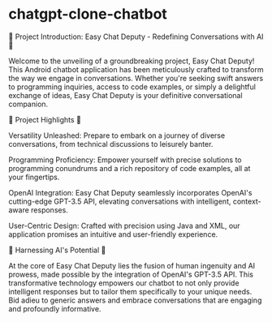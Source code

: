 # chatgpt-clone-chatbot
🚀 Project Introduction: Easy Chat Deputy - Redefining Conversations with AI 📱

Welcome to the unveiling of a groundbreaking project, Easy Chat Deputy! This Android chatbot application has been meticulously crafted to transform the way we engage in conversations. Whether you're seeking swift answers to programming inquiries, access to code examples, or simply a delightful exchange of ideas, Easy Chat Deputy is your definitive conversational companion.

🌟 Project Highlights 🌟

Versatility Unleashed: Prepare to embark on a journey of diverse conversations, from technical discussions to leisurely banter.

Programming Proficiency: Empower yourself with precise solutions to programming conundrums and a rich repository of code examples, all at your fingertips.

OpenAI Integration: Easy Chat Deputy seamlessly incorporates OpenAI's cutting-edge GPT-3.5 API, elevating conversations with intelligent, context-aware responses.

User-Centric Design: Crafted with precision using Java and XML, our application promises an intuitive and user-friendly experience.

🧠 Harnessing AI's Potential 🧠

At the core of Easy Chat Deputy lies the fusion of human ingenuity and AI prowess, made possible by the integration of OpenAI's GPT-3.5 API. This transformative technology empowers our chatbot to not only provide intelligent responses but to tailor them specifically to your unique needs. Bid adieu to generic answers and embrace conversations that are engaging and profoundly informative.

